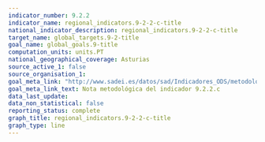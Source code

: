 ```yaml
---
indicator_number: 9.2.2
indicator_name: regional_indicators.9-2-2-c-title
national_indicator_description: regional_indicators.9-2-2-c-title
target_name: global_targets.9-2-title
goal_name: global_goals.9-title
computation_units: units.PT
national_geographical_coverage: Asturias
source_active_1: false
source_organisation_1:  
goal_meta_link: "http://www.sadei.es/datos/sad/Indicadores_ODS/metodologia/9.2.2.c.pdf"
goal_meta_link_text: Nota metodológica del indicador 9.2.2.c
data_last_update:  
data_non_statistical: false
reporting_status: complete
graph_title: regional_indicators.9-2-2-c-title
graph_type: line
---
```

